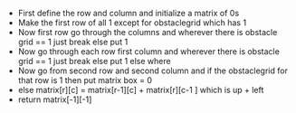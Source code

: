 - First define the row and column and initialize a matrix of 0s
- Make the first row of all 1 except for obstaclegrid which has 1
- Now first row go through the columns and wherever there is obstacle grid == 1  just break else put 1 
- Now go through each row first column and wherever there is obstacle grid == 1 just break else put 1 else where
- Now go from second row and second column and if the obstaclegrid for that row is 1 then put matrix box = 0
- else matrix[r][c] = matrix[r-1][c] + matrix[r][c-1 ] which is up + left
- return matrix[-1][-1]